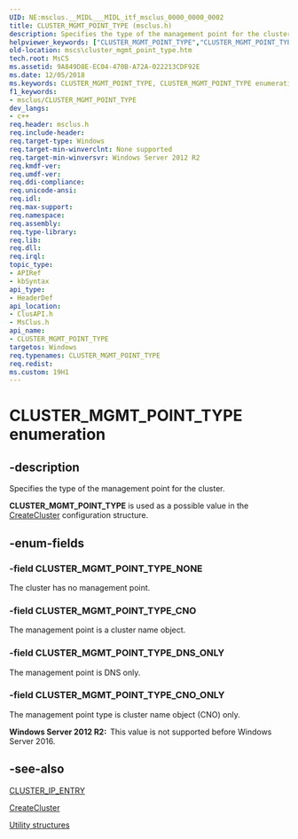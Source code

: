 ```yaml
---
UID: NE:msclus.__MIDL___MIDL_itf_msclus_0000_0000_0002
title: CLUSTER_MGMT_POINT_TYPE (msclus.h)
description: Specifies the type of the management point for the cluster.helpviewer_keywords: ["CLUSTER_MGMT_POINT_TYPE","CLUSTER_MGMT_POINT_TYPE enumeration [Failover Cluster]","CLUSTER_MGMT_POINT_TYPE_CNO","CLUSTER_MGMT_POINT_TYPE_CNO_ONLY","CLUSTER_MGMT_POINT_TYPE_DNS_ONLY","CLUSTER_MGMT_POINT_TYPE_NONE","clusapi/CLUSTER_MGMT_POINT_TYPE","clusapi/CLUSTER_MGMT_POINT_TYPE_CNO","clusapi/CLUSTER_MGMT_POINT_TYPE_CNO_ONLY","clusapi/CLUSTER_MGMT_POINT_TYPE_DNS_ONLY","clusapi/CLUSTER_MGMT_POINT_TYPE_NONE","msclus/CLUSTER_MGMT_POINT_TYPE","msclus/CLUSTER_MGMT_POINT_TYPE_CNO","msclus/CLUSTER_MGMT_POINT_TYPE_CNO_ONLY","msclus/CLUSTER_MGMT_POINT_TYPE_DNS_ONLY","msclus/CLUSTER_MGMT_POINT_TYPE_NONE","mscs.cluster_mgmt_point_type"]
old-location: mscs\cluster_mgmt_point_type.htm
tech.root: MsCS
ms.assetid: 9A849D8E-EC04-470B-A72A-022213CDF92E
ms.date: 12/05/2018
ms.keywords: CLUSTER_MGMT_POINT_TYPE, CLUSTER_MGMT_POINT_TYPE enumeration [Failover Cluster], CLUSTER_MGMT_POINT_TYPE_CNO, CLUSTER_MGMT_POINT_TYPE_CNO_ONLY, CLUSTER_MGMT_POINT_TYPE_DNS_ONLY, CLUSTER_MGMT_POINT_TYPE_NONE, clusapi/CLUSTER_MGMT_POINT_TYPE, clusapi/CLUSTER_MGMT_POINT_TYPE_CNO, clusapi/CLUSTER_MGMT_POINT_TYPE_CNO_ONLY, clusapi/CLUSTER_MGMT_POINT_TYPE_DNS_ONLY, clusapi/CLUSTER_MGMT_POINT_TYPE_NONE, msclus/CLUSTER_MGMT_POINT_TYPE, msclus/CLUSTER_MGMT_POINT_TYPE_CNO, msclus/CLUSTER_MGMT_POINT_TYPE_CNO_ONLY, msclus/CLUSTER_MGMT_POINT_TYPE_DNS_ONLY, msclus/CLUSTER_MGMT_POINT_TYPE_NONE, mscs.cluster_mgmt_point_type
f1_keywords:
- msclus/CLUSTER_MGMT_POINT_TYPE
dev_langs:
- c++
req.header: msclus.h
req.include-header: 
req.target-type: Windows
req.target-min-winverclnt: None supported
req.target-min-winversvr: Windows Server 2012 R2
req.kmdf-ver: 
req.umdf-ver: 
req.ddi-compliance: 
req.unicode-ansi: 
req.idl: 
req.max-support: 
req.namespace: 
req.assembly: 
req.type-library: 
req.lib: 
req.dll: 
req.irql: 
topic_type:
- APIRef
- kbSyntax
api_type:
- HeaderDef
api_location:
- ClusAPI.h
- MsClus.h
api_name:
- CLUSTER_MGMT_POINT_TYPE
targetos: Windows
req.typenames: CLUSTER_MGMT_POINT_TYPE
req.redist: 
ms.custom: 19H1
---
```


# CLUSTER_MGMT_POINT_TYPE enumeration


## -description


Specifies the type of the management point for the cluster.

<b>CLUSTER_MGMT_POINT_TYPE</b> is used as a possible value in the <a href="https://docs.microsoft.com/windows/desktop/api/clusapi/nf-clusapi-createcluster">CreateCluster</a> configuration structure.


## -enum-fields




### -field CLUSTER_MGMT_POINT_TYPE_NONE

The cluster has no management point.


### -field CLUSTER_MGMT_POINT_TYPE_CNO

The management point is a cluster name object.


### -field CLUSTER_MGMT_POINT_TYPE_DNS_ONLY

The management point is DNS only.


### -field CLUSTER_MGMT_POINT_TYPE_CNO_ONLY

The management point type is cluster name object (CNO) only.

<b>Windows Server 2012 R2:  </b>This value is not supported before Windows Server 2016.


## -see-also




<a href="https://docs.microsoft.com/windows/desktop/api/clusapi/ns-clusapi-cluster_ip_entry">CLUSTER_IP_ENTRY</a>



<a href="https://docs.microsoft.com/windows/desktop/api/clusapi/nf-clusapi-createcluster">CreateCluster</a>



<a href="https://docs.microsoft.com/previous-versions/windows/desktop/mscs/utility-structures">Utility structures</a>
 

 


